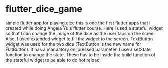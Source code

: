# flutter_dice_game
simple flutter app for playing dice
this is one the first flutter apps that i created while doing Angela Yu's flutter course. Here I used a stateful widget so that I can change the image of the dice as the user taps on the scree. Also, I used extended widget to fill the widget to the screen. TextButton widget was used for the two dice (TextButton is the new name for FlatButton). It has a mandatory on_pressed parameter. I use a setState function to change the state. These has to be inside the build function of the stateful widget to be able to do hot reload.
